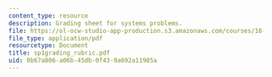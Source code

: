 ```yaml
---
content_type: resource
description: Grading sheet for systems problems.
file: https://ol-ocw-studio-app-production.s3.amazonaws.com/courses/16-01-unified-engineering-i-ii-iii-iv-fall-2005-spring-2006/0b67a806a06b45db0f439a692a11985a_sp1grading_rubric.pdf
file_type: application/pdf
resourcetype: Document
title: sp1grading_rubric.pdf
uid: 0b67a806-a06b-45db-0f43-9a692a11985a
---
```


